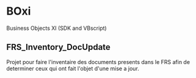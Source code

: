 # BOxi
Business Objects XI (SDK and VBscript)

## FRS_Inventory_DocUpdate
Projet pour faire l'inventaire des documents presents dans le FRS
afin de determiner ceux qui ont fait l'objet d'une mise a jour.